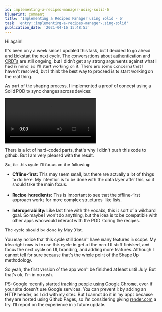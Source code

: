 ```yaml
---
id: implementing-a-recipes-manager-using-solid-6
blueprint: comment
title: 'Implementing a Recipes Manager using Solid - 6'
task: 'entry::implementing-a-recipes-manager-using-solid'
publication_date: '2021-04-16 15:48:53'
---
```


Hi again!

It's been only a week since I updated this task, but I decided to go ahead and kickstart the next cycle. The conversations about [authentication](https://forum.solidproject.org/t/authenticating-offline-first-solid-apps/4208) and [CRDTs](https://forum.solidproject.org/t/request-for-comments-crdtish-approach-to-solid/4211) are still ongoing, but I didn't get any strong arguments against what I had in mind, so I'll start working on it. There are some concerns that I haven't resolved, but I think the best way to proceed is to start working on the real thing.

As part of the shaping process, I implemented a proof of concept using a Solid POD to sync changes across devices:

<a href="https://noeldemartin.com/videos/umai-crdt.mp4" target="_blank">
    <video autoplay loop>
        <source src="/videos/umai-crdt.mp4" type="video/mp4">
    </video>
</a>

There is a lot of hard-coded parts, that's why I didn't push this code to github. But I am very pleased with the result.

So, for this cycle I'll focus on the following:

- **Offline-first:** This may seem small, but there are actually a lot of things to do here. My intention is to be done with the data layer after this, so it should take the main focus.<br><br>
- **Recipe ingredients:** This is important to see that the offline-first approach works for more complex structures, like lists.<br><br>
- **Interoperability:** Like last time with the vocabs, this is sort of a wildcard goal. So maybe I won't do anything, but the idea is to be compatible with other apps who would interact with the POD storing the recipes.

The cycle should be done by May 31st.

You may notice that this cycle still doesn't have many features in scope. My idea right now is to use this cycle to get all the non-UI stuff finished, and focus the next cycle on UI, branding, and adding more features. Although I cannot tell for sure because that's the whole point of the Shape Up methodology.

So yeah, the first version of the app won't be finished at least until July. But that's ok, I'm in no rush.

PS: Google recently started [tracking people using Google Chrome](https://plausible.io/blog/google-floc), even if your site doesn't use Google services. You can prevent it by adding an HTTP header, as I did with my sites. But I cannot do it in my apps because they are hosted using Github Pages, so I'm considering giving [render.com](https://render.com) a try. I'll report on the experience in a future update.
